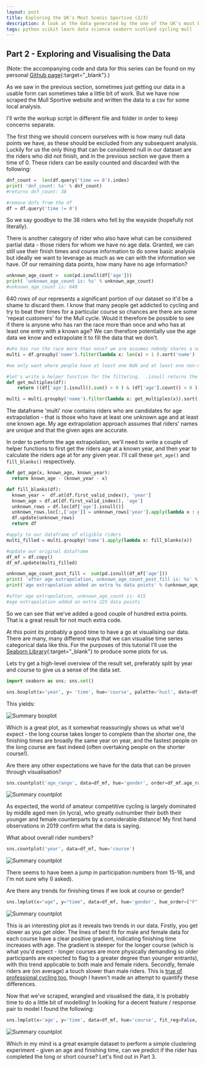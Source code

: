 ```yaml
---
layout: post
title: Exploring the UK's Most Scenic Sportive (2/3)
description: A look at the data generated by the one of the UK's most beautiful cycle events
tags: python scikit learn data science seaborn scotland cycling mull
---
```




## Part 2 - Exploring and Visualising the Data

(Note: the accompanying code and data for this series can be found on my personal [Github page](https://github.com/fddata/MullCycle){:target="_blank"}.)

As we saw in the previous section, sometimes just getting our data in a usable form can sometimes take a little bit of work.  But we have now scraped the Mull Sportive website and written the data to a csv for some local analysis.

I'll write the workup script in different file and folder in order to keep concerns separate.  

The first thing we should concern ourselves with is how many null data points we have, as these should be excluded from any subsequent analysis.
Luckily for us the only thing that can be considered null in our dataset are the riders who did not finish, and in the previous section we gave them a time of 0.  These riders can be easily counted and discarded with the following: 
```python
dnf_count =  len(df.query('time == 0').index)
print( 'dnf_count: %s' % dnf_count)
#returns dnf_count: 38

#remove dnfs from the df
df = df.query('time != 0')
```
So we say goodbye to the 38 riders who fell by the wayside (hopefully not literally). 

There is another category of rider who also have what can be considered partial data - those riders for whom we have no age data.
Granted, we can still use their finish times and course information to do some basic analysis but ideally we want to leverage as much as we can with the information we have.  Of our remaining data points, how many have no age information?
```python
unknown_age_count =  sum(pd.isnull(df['age']))
print( 'unknown_age_count is: %s' % unknown_age_count)
#unknown_age_count is: 640
```

640 rows of our represents a significant portion of our dataset  so it'd be a shame to discard them.
I know that many people get addicted to cycling and try to beat their times for a particular course so chances are there are some 'repeat customers' for the Mull cycle.  Would it therefore be possible to see if there is anyone who has ran the race more than once and who has at least one entry with a known  age?  We can therefore potentially use the age data we know and extrapolate it to fill the data that we don't.  




```python
#who has run the race more than once? we are assumes nobody shares a name.
multi = df.groupby('name').filter(lambda x: len(x) > 1 ).sort('name')

#we only want where people have at least one NaN and at least one non-nan number

#let's write a helper function for the filtering.  .isnull returns the nan, count returns non-nulls
def get_multiples(df):
    return ((df['age'].isnull().sum() > 0 ) & (df['age'].count() > 0 ))

multi = multi.groupby('name').filter(lambda x: get_multiples(x)).sort(['name', 'age'])
```
The dataframe 'multi' now contains riders who are candidates for age extrapolation - that is those who have at least one unknown age and at least one known age.  My age extrapolation approach assumes that riders' names are unique and that the given ages are accurate.  

In order to perform the age extrapolation, we'll need to write a couple of helper functions to first get the riders age at a known year, and then year to calculate the riders age at for any given year.  I'll call these ```get_age()``` and ```fill_blanks()``` respectively.  

  ```python  
def get_age(x, known_age, known_year):
    return known_age - (known_year - x)    

def fill_blanks(df):
    known_year =  df.at[df.first_valid_index(), 'year']
    known_age = df.at[df.first_valid_index(), 'age']    
    unknown_rows = df.loc[df['age'].isnull()]
    unknown_rows.loc[:,['age']] = unknown_rows['year'].apply(lambda x : get_age(x, known_age, known_year))
    df.update(unknown_rows)
    return df

#apply to our dataframe of eligible riders
multi_filled = multi.groupby('name').apply(lambda x: fill_blanks(x))

#update our original dataframe
df_mf = df.copy()
df_mf.update(multi_filled)

unknown_age_count_post_fill =  sum(pd.isnull(df_mf['age']))
print( 'after age extrapolation, unknown_age_count_post_fill is: %s' % unknown_age_count_post_fill)
print('age extrapolation added an extra %s data points' % (unknown_age_count - unknown_age_count_post_fill))

#after age extrapolation, unknown_age_count is: 415
#age extrapolation added an extra 225 data points
```
So we can see that we've added a good couple of hundred extra points.  That is a great result for not much extra code.

At this point its probably a good time to have a go at visualising our data.
There are many, many different ways that we can visualise time series categorical data like this.
 For the purposes of this tutorial I'll use the [Seaborn Library](https://seaborn.pydata.org){:target="_blank"} to produce some plots for us.


Lets try get a high-level overview of the result set, preferably split by year and course to give us a sense of the data set.
```python
import seaborn as sns; sns.set()

sns.boxplot(x='year', y= 'time', hue='course', palette='husl', data=df_mf).set(xlabel='Year', ylabel='Time (hrs)')
```

This yields:

![Summary boxplot](../images/mull/boxplot.png "Summary boxplot")

Which is a great plot, as it somewhat reassuringly shows us what we'd expect - the long course takes longer to complete than the shorter one, the finishing times are broadly the same year on year, and the fastest people on the long course are fast indeed (often overtaking people on the shorter course!).

Are there any other expectations we have for the data that can be proven through visualisation?
```python
sns.countplot('age_range', data=df_mf, hue='gender', order=df_mf.age_range.value_counts().sort_index().keys().tolist())
```

![Summary countplot](../images/mull/countplot_age_range_gender.png "Summary countplot")

As expected, the world of amateur competitive cycling is largely dominated by middle aged men (in lycra), who greatly outnumber their both their younger and female counterparts by a considerable distance!  My first hand observations in 2019 confirm what the data is saying.

What about overall rider numbers?
```python
sns.countplot('year', data=df_mf, hue='course')
```
![Summary countplot](../images/mull/countplot_year_course.png "Summary countplot")

There seems to have been a jump in participation numbers from 15-16, and I'm not sure why (I asked).

 
 Are there any trends for finishing times if we look at course or gender?
 ```python
 sns.lmplot(x="age", y="time", data=df_mf, hue='gender', hue_order=["F", "M"], palette='husl', col='course').set(xlabel='Age', ylabel='Time (hrs)')
 ```
 
![Summary countplot](../images/mull/lmplot_age_time_course.png "Summary countplot")


This is an interesting plot as it reveals two trends in our data.  Firstly, you get slower as you get older.  The lines of best fit for male and female data for each course have a clear positive gradient, indicating finishing time increases with age.  The gradient is steeper for the longer course (which is what you'd expect - longer courses are more physically demanding so older participants are expected to flag to a greater degree than younger entrants), with this trend applicable to both male and female riders.  Secondly, female riders are (on average) a touch slower than male riders.  This is [true of professional cycling too,](https://en.wikipedia.org/wiki/List_of_world_records_in_track_cycling) though I haven't made an attempt to quantify these differences.

Now that we've scraped, wrangled and visualised the data, it is probably time to do a little bit of modelling!  In looking for a decent feature / response pair to model I found the following:

```python
sns.lmplot(x='age', y='time', data=df_mf, hue='course', fit_reg=False, col='gender').set(xlabel='Age (years)', ylabel='Time (hrs)')
```

![Summary countplot](../images/mull/lmplot_age_time_course_gender.png "Summary countplot")


Which in my mind is a great example dataset to perform a simple clustering experiment - given an age and finishing time, can we predict if the rider has completed the long or short course?  Let's find out in Part 3.

